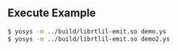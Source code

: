 ## Execute Example

```sh
$ yosys -m ../build/librtlil-emit.so demo.ys
$ yosys -m ../build/librtlil-emit.so demo2.ys
```
